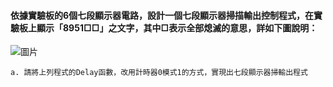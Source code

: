 #### 依據實驗板的6個七段顯示器電路，設計一個七段顯示器掃描輸出控制程式，在實驗板上顯示「8951□□」之文字，其中□表示全部熄滅的意思，詳如下圖說明：
![圖片](https://user-images.githubusercontent.com/103128273/188279719-357bb516-cb88-4ce1-b1c4-657c1415c703.png)

    a. 請將上列程式的Delay函數，改用計時器0模式1的方式，實現出七段顯示器掃輸出程式
